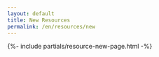 ```yaml
---
layout: default
title: New Resources
permalink: /en/resources/new
---
```



{%- include partials/resource-new-page.html -%}

